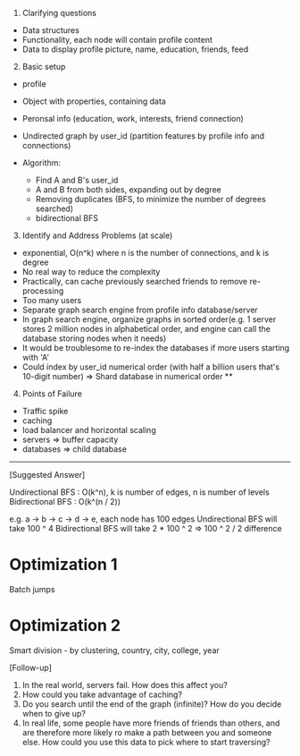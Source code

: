 1. Clarifying questions
- Data structures
- Functionality, each node will contain profile content
- Data to display profile picture, name, education, friends, feed

2. Basic setup
- profile
- Object with properties, containing data
- Peronsal info (education, work, interests, friend connection)
- Undirected graph by user_id (partition features by profile info and connections)

- Algorithm:
    - Find A and B's user_id
    - A and B from both sides, expanding out by degree
    - Removing duplicates (BFS, to minimize the number of degrees searched)
    - bidirectional BFS

3. Identify and Address Problems (at scale)
- exponential, O(n^k) where n is the number of connections, and k is degree
- No real way to reduce the complexity
- Practically, can cache previously searched friends to remove re-processing
- Too many users
- Separate graph search engine from profile info database/server
- In graph search engine, organize graphs in sorted order(e.g. 1 server stores 2 million nodes in alphabetical order, and engine can call the database storing nodes when it needs)
- It would be troublesome to re-index the databases if more users starting with 'A'
- Could index by user_id numerical order (with half a billion users that's 10-digit number) => Shard database in numerical order **

4. Points of Failure
- Traffic spike
- caching
- load balancer and horizontal scaling
- servers => buffer capacity
- databases => child database

-----------------

[Suggested Answer]

Undirectional BFS : O(k^n), k is number of edges, n is number of levels
Bidirectional BFS : O(k^(n / 2))

e.g. a -> b -> c -> d -> e, each node has 100 edges
Undirectional BFS will take 100 ^ 4
Bidirectional BFS will take 2 * 100 ^ 2
=> 100 ^ 2 / 2 difference

# Optimization 1

Batch jumps

# Optimization 2

Smart division - by clustering, country, city, college, year

[Follow-up]
1. In the real world, servers fail. How does this affect you?
2. How could you take advantage of caching?
3. Do you search until the end of the graph (infinite)? How do you decide when to give up?
4. In real life, some people have more friends of friends than others, and are therefore more likely ro make a path between you and someone else. How could you use this data to pick where to start traversing?
